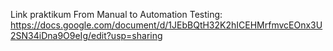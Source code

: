 Link praktikum From Manual to Automation Testing:
https://docs.google.com/document/d/1JEbBQtH32K2hICEHMrfmvcEOnx3U2SN34iDna9O9eIg/edit?usp=sharing